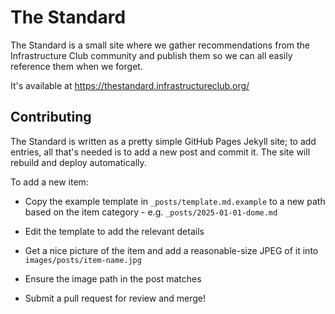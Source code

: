 # The Standard

The Standard is a small site where we gather recommendations from the Infrastructure Club community and publish them so we can all easily reference them when we forget.

It's available at https://thestandard.infrastructureclub.org/


## Contributing

The Standard is written as a pretty simple GitHub Pages Jekyll site; to add entries, all that's needed is to add a new post and commit it. The site will rebuild and deploy automatically.

To add a new item:

* Copy the example template in `_posts/template.md.example` to a new path based on the item category - e.g. `_posts/2025-01-01-dome.md`

* Edit the template to add the relevant details

* Get a nice picture of the item and add a reasonable-size JPEG of it into `images/posts/item-name.jpg`

* Ensure the image path in the post matches

* Submit a pull request for review and merge!
